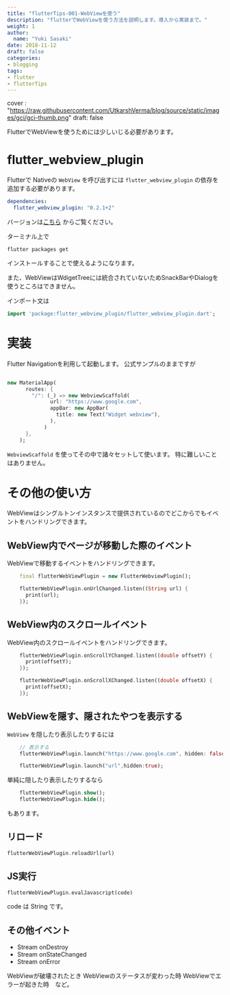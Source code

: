 ```yaml
---
title: "flutterTips-001-WebViewを使う"
description: "flutterでWebViewを使う方法を説明します。導入から実装まで。"
weight: 1
author:
  name: "Yuki Sasaki"
date: 2018-11-12
draft: false
categories:
- blogging
tags:
- flutter
- flutterTips
---
```


cover : "https://raw.githubusercontent.com/UtkarshVerma/blog/source/static/images/gci/gci-thumb.png"
draft: false

FlutterでWebViewを使うためには少しいじる必要があります。

# flutter_webview_plugin
Flutterで Nativeの `WebView` を呼び出すには `flutter_webview_plugin` の依存を追加する必要があります。

```pubspec.yaml
dependencies:
  flutter_webview_plugin: "0.2.1+2"
```

バージョンは[こちら](https://pub.dartlang.org/packages/flutter_webview_plugin#-versions-tab-) からご覧ください。

ターミナル上で

```
flutter packages get
```

インストールすることで使えるようになります。

また、WebViewはWdigetTreeには統合されていないためSnackBarやDialogを使うところはできません。

インポート文は

```dart
import 'package:flutter_webview_plugin/flutter_webview_plugin.dart';
```

# 実装
Flutter Navigationを利用して起動します。
公式サンプルのままですが

```dart

new MaterialApp(
      routes: {
        "/": (_) => new WebviewScaffold(
              url: "https://www.google.com",
              appBar: new AppBar(
                title: new Text("Widget webview"),
              ),
            )
      },
    );
```

`WebviewScaffold` を使ってその中で諸々セットして使います。
特に難しいことはありません。


# その他の使い方
WebViewはシングルトンインスタンスで提供されているのでどこからでもイベントをハンドリングできます。

## WebView内でページが移動した際のイベント
WebViewで移動するイベントをハンドリングできます。

```dart
    final flutterWebViewPlugin = new FlutterWebviewPlugin();

    flutterWebViewPlugin.onUrlChanged.listen((String url) {
      print(url);
    });
```

## WebView内のスクロールイベント
WebView内のスクロールイベントをハンドリングできます。

```dart
    flutterWebViewPlugin.onScrollYChanged.listen((double offsetY) {
      print(offsetY);
    });

    flutterWebViewPlugin.onScrollXChanged.listen((double offsetX) {
      print(offsetX);
    });
```

## WebViewを隠す、隠されたやつを表示する
`WebView` を隠したり表示したりするには

```dart
    // 表示する
    flutterWebViewPlugin.launch("https://www.google.com", hidden: false);

    flutterWebViewPlugin.launch("url",hidden:true);
```

単純に隠したり表示したりするなら

```dart
    flutterWebViewPlugin.show();
    flutterWebViewPlugin.hide();
```

もあります。

## リロード

```dart
flutterWebViewPlugin.reloadUrl(url)
```


## JS実行

```dart
flutterWebViewPlugin.evalJavascript(code)
```

code は String です。

## その他イベント
- Stream<Null> onDestroy
- Stream<WebViewStateChanged> onStateChanged
- Stream<String> onError

WebViewが破壊されたとき
WebViewのステータスが変わった時
WebViewでエラーが起きた時　など。
